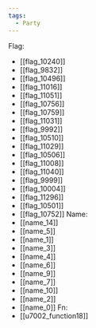 ```yaml
---
tags:
  - Party
---
```

Flag:
- [[flag_10240]]
- [[flag_9832]]
- [[flag_10496]]
- [[flag_11016]]
- [[flag_11051]]
- [[flag_10756]]
- [[flag_10759]]
- [[flag_11031]]
- [[flag_9992]]
- [[flag_10510]]
- [[flag_11029]]
- [[flag_10506]]
- [[flag_11008]]
- [[flag_11040]]
- [[flag_9999]]
- [[flag_10004]]
- [[flag_11296]]
- [[flag_10501]]
- [[flag_10752]]
Name:
- [[name_14]]
- [[name_5]]
- [[name_1]]
- [[name_3]]
- [[name_4]]
- [[name_6]]
- [[name_9]]
- [[name_7]]
- [[name_10]]
- [[name_2]]
- [[name_0]]
Fn:
- [[u7002_function18]]
